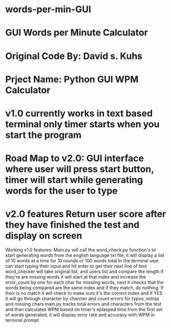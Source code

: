# words-per-min-GUI
# GUI Words per Minute Calculator
# Original Code By: David s. Kuhs
# Prject Name: Python GUI WPM Calculator
# v1.0 currently works in text based terminal only timer starts when you start the program
# Road Map to v2.0: GUI interface where user will press start button, timer will start while generating words for the user to type
# v2.0 features Return user score after they have finished the test and display on screen

Working v1.0 features:
Main.py will call the word_check.py function's to start generating words from the english language txt file, 
it will display a list of 10 words at a time for 10 rounds or 100 words total
In the terminal user can start typing their input and hit enter to get their next line of text
word_checker will take original list, and users list  and compare the length if they're are missing words 
it will start at that index and increase the error_count by one for each char for missiing words, 
next it checks that the words being compared are the same index and if they match, do nothing. 
If their is no match it will check to make sure it's the correct index and if YES 
it will go through character by charcter and count errors for typos, extras and missing chars
main.py tracks total errors and characters from the test and than calculates WPM based on timer's eplasped time 
from the first set of words generated, it will display error rate and accuracy with WPM in terminal prompt
